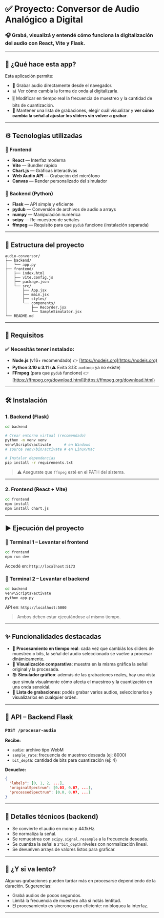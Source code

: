 
# ✅ Proyecto: Conversor de Audio Analógico a Digital

### 🎧 Grabá, visualizá y entendé cómo funciona la digitalización del audio con React, Vite y Flask.

---

## 🚀 ¿Qué hace esta app?

Esta aplicación permite:

- 🎤 Grabar audio directamente desde el navegador.
- 📊 Ver cómo cambia la forma de onda al digitalizarla.
- 🎚 Modificar en tiempo real la frecuencia de muestreo y la cantidad de bits de cuantización.
- 📂 Mantener una lista de grabaciones, elegir cuál visualizar y **ver cómo cambia la señal al ajustar los sliders sin volver a grabar**.

---

## ⚙️ Tecnologías utilizadas

### 🔵 Frontend

- **React** — Interfaz moderna
- **Vite** — Bundler rápido
- **Chart.js** — Gráficas interactivas
- **Web Audio API** — Grabación del micrófono
- **Canvas** — Render personalizado del simulador

### 🔴 Backend (Python)

- **Flask** — API simple y eficiente
- **pydub** — Conversión de archivos de audio a arrays
- **numpy** — Manipulación numérica
- **scipy** — Re-muestreo de señales
- **ffmpeg** — Requisito para que `pydub` funcione (instalación separada)

---

## 📁 Estructura del proyecto

```
audio-conversor/
├── backend/
│   └── app.py
├── frontend/
│   ├── index.html
│   ├── vite.config.js
│   ├── package.json
│   └── src/
│       ├── App.jsx
│       ├── main.jsx
│       ├── styles/
│       └── components/
│           ├── Recorder.jsx
│           └── SampleSimulator.jsx
└── README.md
```

---

## 🧱 Requisitos

### ✅ Necesitás tener instalado:

- **Node.js** (v16+ recomendado) 👉 [https://nodejs.org](https://nodejs.org)
- **Python 3.10 u 3.11** (⚠️ Evitá 3.13: `audioop` ya no existe)
- **FFmpeg** (para que `pydub` funcione) 👉 [https://ffmpeg.org/download.html](https://ffmpeg.org/download.html)

---

## 🛠 Instalación

### 1. Backend (Flask)

```bash
cd backend

# Crear entorno virtual (recomendado)
python -m venv venv
venv\Scripts\activate      # en Windows
# source venv/bin/activate # en Linux/Mac

# Instalar dependencias
pip install -r requirements.txt

```

> ⚠️ Asegurate que `ffmpeg` esté en el PATH del sistema.

---

### 2. Frontend (React + Vite)

```bash
cd frontend
npm install
npm install chart.js
```

---

## ▶️ Ejecución del proyecto

### 🔵 Terminal 1 – Levantar el frontend

```bash
cd frontend
npm run dev
```

Accedé en: `http://localhost:5173`

### 🔴 Terminal 2 – Levantar el backend

```bash
cd backend
venv\Scripts\activate
python app.py
```

API en: `http://localhost:5000`

> Ambos deben estar ejecutándose al mismo tiempo.

---

## ✨ Funcionalidades destacadas

- 🔄 **Procesamiento en tiempo real**: cada vez que cambiás los sliders de muestreo o bits, la señal del audio seleccionado se vuelve a procesar dinámicamente.
- 🧠 **Visualización comparativa**: muestra en la misma gráfica la señal original y la procesada.
- 📚 **Simulador gráfico**: además de las grabaciones reales, hay una vista que simula visualmente cómo afecta el muestreo y la cuantización en una onda senoidal.
- 📃 **Lista de grabaciones**: podés grabar varios audios, seleccionarlos y visualizarlos en cualquier orden.

---

## 📡 API – Backend Flask

### `POST /procesar-audio`

**Recibe:**
- `audio`: archivo tipo WebM
- `sample_rate`: frecuencia de muestreo deseada (ej: 8000)
- `bit_depth`: cantidad de bits para cuantización (ej: 4)

**Devuelve:**
```json
{
  "labels": [0, 1, 2, ...],
  "originalSpectrum": [0.03, 0.07, ...],
  "processedSpectrum": [0.0, 0.07, ...]
}
```

---

## 📐 Detalles técnicos (backend)

- Se convierte el audio en mono y 44.1kHz.
- Se normaliza la señal.
- Se remuestrea con `scipy.signal.resample` a la frecuencia deseada.
- Se cuantiza la señal a `2^bit_depth` niveles con normalización lineal.
- Se devuelven arrays de valores listos para graficar.

---

## 🐢 ¿Y si va lento?

Algunas grabaciones pueden tardar más en procesarse dependiendo de la duración. Sugerencias:

- Grabá audios de pocos segundos.
- Limitá la frecuencia de muestreo alta si notás lentitud.
- El procesamiento es síncrono pero eficiente: no bloquea la interfaz.

---
